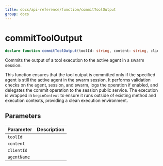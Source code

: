 ```yaml
---
title: docs/api-reference/function/commitToolOutput
group: docs
---
```


# commitToolOutput

```ts
declare function commitToolOutput(toolId: string, content: string, clientId: string, agentName: AgentName): Promise<void>;
```

Commits the output of a tool execution to the active agent in a swarm session.

This function ensures that the tool output is committed only if the specified agent is still the active agent in the swarm session.
It performs validation checks on the agent, session, and swarm, logs the operation if enabled, and delegates the commit operation to the session public service.
The execution is wrapped in `beginContext` to ensure it runs outside of existing method and execution contexts, providing a clean execution environment.

## Parameters

| Parameter | Description |
|-----------|-------------|
| `toolId` | |
| `content` | |
| `clientId` | |
| `agentName` | |
